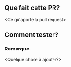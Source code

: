 ## Que fait cette PR?
<Ce qu'aporte la pull request>

## Comment tester?
<La solution pour tester>

### Remarque
<Quelque chose à ajouter?>
